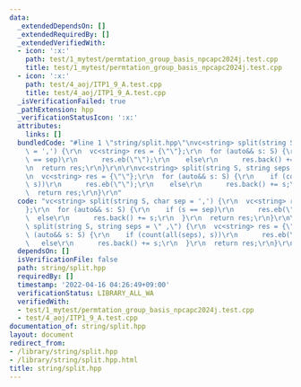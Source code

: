 ```yaml
---
data:
  _extendedDependsOn: []
  _extendedRequiredBy: []
  _extendedVerifiedWith:
  - icon: ':x:'
    path: test/1_mytest/permtation_group_basis_npcapc2024j.test.cpp
    title: test/1_mytest/permtation_group_basis_npcapc2024j.test.cpp
  - icon: ':x:'
    path: test/4_aoj/ITP1_9_A.test.cpp
    title: test/4_aoj/ITP1_9_A.test.cpp
  _isVerificationFailed: true
  _pathExtension: hpp
  _verificationStatusIcon: ':x:'
  attributes:
    links: []
  bundledCode: "#line 1 \"string/split.hpp\"\nvc<string> split(string S, char sep\
    \ = ',') {\r\n  vc<string> res = {\"\"};\r\n  for (auto&& s: S) {\r\n    if (s\
    \ == sep)\r\n      res.eb(\"\");\r\n    else\r\n      res.back() += s;\r\n  }\r\
    \n  return res;\r\n}\r\n\r\nvc<string> split(string S, string seps = \" ,\") {\r\
    \n  vc<string> res = {\"\"};\r\n  for (auto&& s: S) {\r\n    if (count(all(seps),\
    \ s))\r\n      res.eb(\"\");\r\n    else\r\n      res.back() += s;\r\n  }\r\n\
    \  return res;\r\n}\r\n"
  code: "vc<string> split(string S, char sep = ',') {\r\n  vc<string> res = {\"\"\
    };\r\n  for (auto&& s: S) {\r\n    if (s == sep)\r\n      res.eb(\"\");\r\n  \
    \  else\r\n      res.back() += s;\r\n  }\r\n  return res;\r\n}\r\n\r\nvc<string>\
    \ split(string S, string seps = \" ,\") {\r\n  vc<string> res = {\"\"};\r\n  for\
    \ (auto&& s: S) {\r\n    if (count(all(seps), s))\r\n      res.eb(\"\");\r\n \
    \   else\r\n      res.back() += s;\r\n  }\r\n  return res;\r\n}\r\n"
  dependsOn: []
  isVerificationFile: false
  path: string/split.hpp
  requiredBy: []
  timestamp: '2022-04-16 04:26:49+09:00'
  verificationStatus: LIBRARY_ALL_WA
  verifiedWith:
  - test/1_mytest/permtation_group_basis_npcapc2024j.test.cpp
  - test/4_aoj/ITP1_9_A.test.cpp
documentation_of: string/split.hpp
layout: document
redirect_from:
- /library/string/split.hpp
- /library/string/split.hpp.html
title: string/split.hpp
---
```

